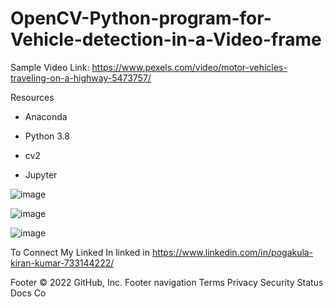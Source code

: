 # OpenCV-Python-program-for-Vehicle-detection-in-a-Video-frame


Sample Video Link: https://www.pexels.com/video/motor-vehicles-traveling-on-a-highway-5473757/




Resources


* Anaconda


* Python 3.8
 
 
* cv2
  
  
* Jupyter



![image](https://user-images.githubusercontent.com/46403000/188635533-2cb4cf12-9694-48ed-b38c-cbbee25635c2.png)


![image](https://user-images.githubusercontent.com/46403000/188635639-ec60539b-6986-4c0d-9a89-384dc0c6d6c8.png)


![image](https://user-images.githubusercontent.com/46403000/188635743-9bb4abfd-818b-4027-bfac-ffa6e1bd6fcf.png)











To Connect My Linked In
linked in https://www.linkedin.com/in/pogakula-kiran-kumar-733144222/






Footer
© 2022 GitHub, Inc.
Footer navigation
Terms
Privacy
Security
Status
Docs
Co
